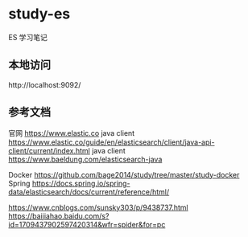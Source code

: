 
# study-es #
ES 学习笔记

## 本地访问 
http://localhost:9092/

## 参考文档 ##
官网 https://www.elastic.co
java client https://www.elastic.co/guide/en/elasticsearch/client/java-api-client/current/index.html
java client https://www.baeldung.com/elasticsearch-java

Docker https://github.com/bage2014/study/tree/master/study-docker
Spring https://docs.spring.io/spring-data/elasticsearch/docs/current/reference/html/


https://www.cnblogs.com/sunsky303/p/9438737.html
https://baijiahao.baidu.com/s?id=1709437902597420314&wfr=spider&for=pc


